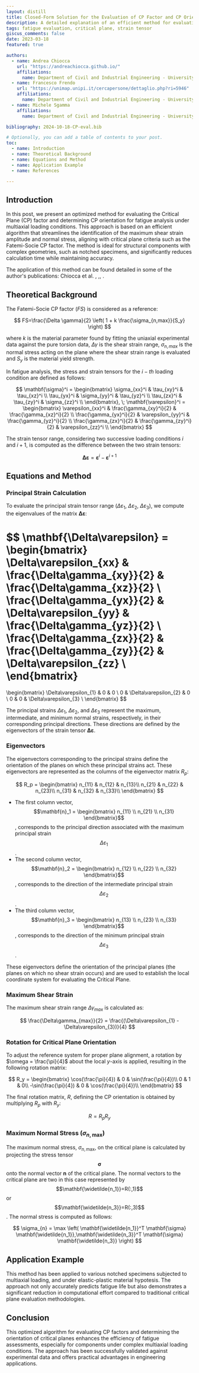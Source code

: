 ```yaml
---
layout: distill
title: Closed-Form Solution for the Evaluation of CP Factor and CP Orientation
description: A detailed explanation of an efficient method for evaluating the Critical Plane (CP) factor and orientation.
tags: fatigue evaluation, critical plane, strain tensor
giscus_comments: false
date: 2023-03-18
featured: true

authors:
  - name: Andrea Chiocca
    url: "https://andreachiocca.github.io/"
    affiliations:
      name: Department of Civil and Industrial Engineering - University of Pisa
  - name: Francesco Frendo
    url: "https://unimap.unipi.it/cercapersone/dettaglio.php?ri=5946"
    affiliations:
      name: Department of Civil and Industrial Engineering - University of Pisa
  - name: Michele Sgamma
    affiliations:
      name: Department of Civil and Industrial Engineering - University of Pisa

bibliography: 2024-10-18-CP-eval.bib

# Optionally, you can add a table of contents to your post.
toc:
  - name: Introduction
  - name: Theoretical Background
  - name: Equations and Method
  - name: Application Example
  - name: References

---
```


## Introduction

In this post, we present an optimized method for evaluating the Critical Plane (CP) factor and determining CP orientation for fatigue analysis under multiaxial loading conditions. This approach is based on an efficient algorithm that streamlines the identification of the maximum shear strain amplitude and normal stress, aligning with critical plane criteria such as the Fatemi-Socie CP factor. The method is ideal for structural components with complex geometries, such as notched specimens, and significantly reduces calculation time while maintaining accuracy.

The application of this method can be found detailed in some of the author's publications: Chiocca et al. <d-cite key="Chiocca2023"></d-cite>, <d-cite key="Chiocca2023a"></d-cite>,<d-cite key="Chiocca2024c"></d-cite>, <d-cite key="Chiocca2024"></d-cite>.



## Theoretical Background

The Fatemi-Socie CP factor ($FS$) <d-cite key="Fatemi1988"></d-cite> is considered as a reference:

$$
FS=\frac{\Delta \gamma}{2} \left( 1 + k \frac{\sigma_{n,max}}{S_y} \right)
$$

where $k$ is the material parameter found by fitting the uniaxial experimental data against the pure torsion data, $\Delta \gamma$ is the shear strain range, $\sigma_{n,max}$ is the normal stress acting on the plane where the shear strain range is evaluated and $S_y$ is the material yield strength.

In fatigue analysis, the stress and strain tensors for the $i-th$ loading condition are defined as follows:

$$
\mathbf{\sigma}^i =
\begin{bmatrix}
\sigma_{xx}^i & \tau_{xy}^i & \tau_{xz}^i \\
\tau_{yx}^i & \sigma_{yy}^i & \tau_{yz}^i \\
\tau_{zx}^i & \tau_{zy}^i & \sigma_{zz}^i \\
\end{bmatrix}, \;
\mathbf{\varepsilon}^i =
\begin{bmatrix}
\varepsilon_{xx}^i & \frac{\gamma_{xy}^i}{2} & \frac{\gamma_{xz}^i}{2} \\
\frac{\gamma_{yx}^i}{2} & \varepsilon_{yy}^i & \frac{\gamma_{yz}^i}{2} \\
\frac{\gamma_{zx}^i}{2} & \frac{\gamma_{zy}^i}{2} & \varepsilon_{zz}^i \\
\end{bmatrix}
$$

The strain tensor range, considering two successive loading conditions $i$ and $i+1$, is computed as the difference between the two strain tensors:

$$
\mathbf{\Delta \varepsilon} = \mathbf{\varepsilon}^i - \mathbf{\varepsilon}^{i+1}
$$

## Equations and Method

### Principal Strain Calculation

To evaluate the principal strain tensor range ($\Delta\varepsilon_{1}$, $\Delta\varepsilon_{2}$, $\Delta\varepsilon_{3}$), we compute the eigenvalues of the matrix $\mathbf{\Delta \varepsilon}$:

$$
\mathbf{\Delta\varepsilon} =
\begin{bmatrix}
\Delta\varepsilon_{xx} & \frac{\Delta\gamma_{xy}}{2} & \frac{\Delta\gamma_{xz}}{2} \\
\frac{\Delta\gamma_{yx}}{2} & \Delta\varepsilon_{yy} & \frac{\Delta\gamma_{yz}}{2} \\
\frac{\Delta\gamma_{zx}}{2} & \frac{\Delta\gamma_{zy}}{2} & \Delta\varepsilon_{zz} \\
\end{bmatrix}
=
\begin{bmatrix}
\Delta\varepsilon_{1} & 0 & 0 \\
0   & \Delta\varepsilon_{2} & 0 \\
0   & 0  & \Delta\varepsilon_{3} \\
\end{bmatrix}
$$

The principal strains $\Delta\varepsilon_{1}$, $\Delta\varepsilon_{2}$, and $\Delta\varepsilon_{3}$ represent the maximum, intermediate, and minimum normal strains, respectively, in their corresponding principal directions. These directions are defined by the eigenvectors of the strain tensor $\mathbf{\Delta\varepsilon}$.

### Eigenvectors

The eigenvectors corresponding to the principal strains define the orientation of the planes on which these principal strains act. These eigenvectors are represented as the columns of the eigenvector matrix $R_p$:

$$
R_p =
\begin{bmatrix}
n_{11} & n_{12} & n_{13}\\
n_{21} & n_{22} & n_{23}\\
n_{31} & n_{32} & n_{33}\\
\end{bmatrix}
$$

- The first column vector, $$\mathbf{n}_1 = \begin{bmatrix} n_{11} \\ n_{21} \\ n_{31} \end{bmatrix}$$, corresponds to the principal direction associated with the maximum principal strain $$\Delta\varepsilon_{1}$$.
- The second column vector, $$\mathbf{n}_2 = \begin{bmatrix} n_{12} \\ n_{22} \\ n_{32} \end{bmatrix}$$, corresponds to the direction of the intermediate principal strain $$\Delta\varepsilon_{2}$$.
- The third column vector, $$\mathbf{n}_3 = \begin{bmatrix} n_{13} \\ n_{23} \\ n_{33} \end{bmatrix}$$, corresponds to the direction of the minimum principal strain $$\Delta\varepsilon_{3}$$.

These eigenvectors define the orientation of the principal planes (the planes on which no shear strain occurs) and are used to establish the local coordinate system for evaluating the Critical Plane.

### Maximum Shear Strain

The maximum shear strain range $\Delta\gamma_{max}$ is calculated as:

$$
\frac{\Delta\gamma_{max}}{2} = \frac{(\Delta\varepsilon_{1} - \Delta\varepsilon_{3})}{4}
$$

### Rotation for Critical Plane Orientation

To adjust the reference system for proper plane alignment, a rotation by $\omega = \frac{\pi}{4}$ about the local $y$-axis is applied, resulting in the following rotation matrix:

$$
R_y =
\begin{bmatrix}
\cos(\frac{\pi}{4}) & 0 & \sin(\frac{\pi}{4})\\
0 & 1 & 0\\
-\sin(\frac{\pi}{4}) & 0 & \cos(\frac{\pi}{4})\\
\end{bmatrix}
$$

The final rotation matrix, $R$, defining the CP orientation is obtained by multiplying $R_p$ with $R_y$:

$$
R = R_pR_y
$$

### Maximum Normal Stress ($\sigma_{n,\text{max}}$)

The maximum normal stress, $\sigma_{n,\text{max}}$, on the critical plane is calculated by projecting the stress tensor $$\mathbf{\sigma}$$ onto the normal vector $\mathbf{n}$ of the critical plane. The normal vectors to the critical plane are two in this case represented by $$\mathbf{\widetilde{n_1}}=R(:,1)$$ or $$\mathbf{\widetilde{n_3}}=R(:,3)$$. The normal stress is computed as follows:

$$
\sigma_{n} = \max \left( \mathbf{\widetilde{n_1}}^T \mathbf{\sigma} \mathbf{\widetilde{n_1}},\mathbf{\widetilde{n_3}}^T \mathbf{\sigma} \mathbf{\widetilde{n_3}} \right)
$$



## Application Example

This method has been applied to various notched specimens subjected to multiaxial loading, and under elastic-plastic material hypotesis. The approach not only accurately predicts fatigue life but also demonstrates a significant reduction in computational effort compared to traditional critical plane evaluation methodologies.

## Conclusion

This optimized algorithm for evaluating CP factors and determining the orientation of critical planes enhances the efficiency of fatigue assessments, especially for components under complex multiaxial loading conditions. The approach has been successfully validated against experimental data and offers practical advantages in engineering applications.